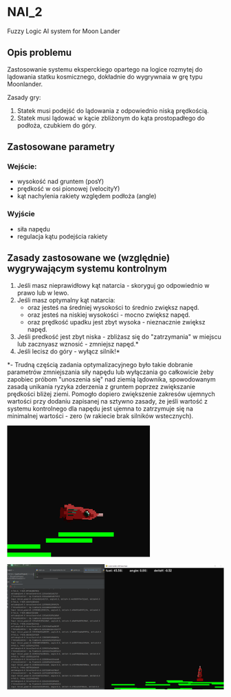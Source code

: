 # NAI_2
Fuzzy Logic AI system for Moon Lander

## Opis problemu
Zastosowanie systemu eksperckiego opartego na logice rozmytej do lądowania statku kosmicznego, dokładnie do wygrywnaia w grę typu Moonlander.

Zasady gry:
1. Statek musi podejść do lądowania z odpowiednio niską prędkością.
2. Statek musi lądować w kącie zbliżonym do kąta prostopadłego do podłoża, czubkiem do góry.

## Zastosowane parametry

### Wejście:
- wysokość nad gruntem (posY)
- prędkość w osi pionowej (velocityY)
- kąt nachylenia rakiety względem podłoża (angle)

### Wyjście
- siła napędu
- regulacja kątu podejścia rakiety

## Zasady zastosowane we (względnie) wygrywającym systemu kontrolnym
1. Jeśli masz nieprawidłowy kąt natarcia - skoryguj go odpowiednio w prawo lub w lewo.
2. Jeśli masz optymalny kąt natarcia:
   - oraz jesteś na średniej wysokości to średnio zwiększ napęd.
   - oraz jesteś na niskiej wysokości - mocno zwiększ napęd.
   - oraz prędkość upadku jest zbyt wysoka - nieznacznie zwiększ napęd.
3. Jeśli predkość jest zbyt niska - zbliżasz się do "zatrzymania" w miejscu lub zacznyasz wznosić - zmniejsz napęd.*
4. Jeśli lecisz do góry - wyłącz silnik!*

*- Trudną częścią zadania optymalizacyjnego było takie dobranie parametrów zmniejszania siły napędu lub wyłączania go całkowicie żeby zapobiec próbom "unoszenia się" nad ziemią lądownika, spowodowanym zasadą unikania ryzyka zderzenia z gruntem poprzez zwiększanie prędkości bliżej ziemi. Pomogło dopiero zwiększenie zakresów ujemnych wartości przy dodaniu zapisanej na sztywno zasady, że jeśli wartość z systemu kontrolnego dla napędu jest ujemna to zatrzymuje się na minimalnej wartości - zero (w rakiecie brak silników wstecznych).

![img.png](img.png)

![img_1.png](img_1.png)
